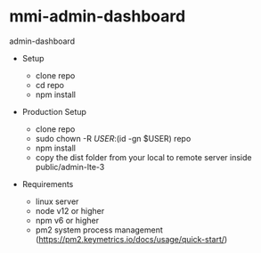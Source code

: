 # mmi-admin-dashboard
admin-dashboard

- Setup
    * clone repo    
    * cd repo
    * npm install

- Production Setup
    * clone repo
    * sudo chown -R $USER:$(id -gn $USER) repo
    * npm install
    * copy the dist folder from your local to remote server inside public/admin-lte-3

- Requirements
    * linux server
    * node v12 or higher
    * npm v6 or higher
    * pm2 system process management (https://pm2.keymetrics.io/docs/usage/quick-start/)
